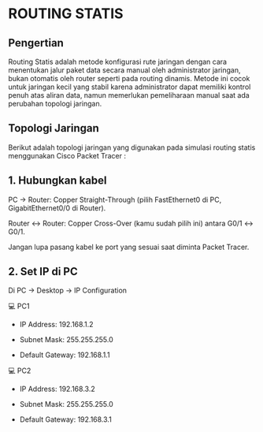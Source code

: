 # ROUTING STATIS
## Pengertian
Routing Statis adalah metode konfigurasi rute jaringan dengan cara menentukan jalur paket data secara manual oleh administrator jaringan, bukan otomatis oleh router seperti pada routing dinamis. Metode ini cocok untuk jaringan kecil yang stabil karena administrator dapat memiliki kontrol penuh atas aliran data, namun memerlukan pemeliharaan manual saat ada perubahan topologi jaringan. 
## Topologi Jaringan
Berikut adalah topologi jaringan yang digunakan pada simulasi routing statis menggunakan Cisco Packet Tracer :
## 1. Hubungkan kabel

PC → Router: Copper Straight-Through (pilih FastEthernet0 di PC, GigabitEthernet0/0 di Router).

Router ↔ Router: Copper Cross-Over (kamu sudah pilih ini) antara G0/1 ↔ G0/1.

Jangan lupa pasang kabel ke port yang sesuai saat diminta Packet Tracer.

## 2. Set IP di PC

Di PC → Desktop → IP Configuration

💻 PC1

- IP Address: 192.168.1.2

- Subnet Mask: 255.255.255.0

- Default Gateway: 192.168.1.1

💻 PC2

- IP Address: 192.168.3.2

- Subnet Mask: 255.255.255.0

- Default Gateway: 192.168.3.1
